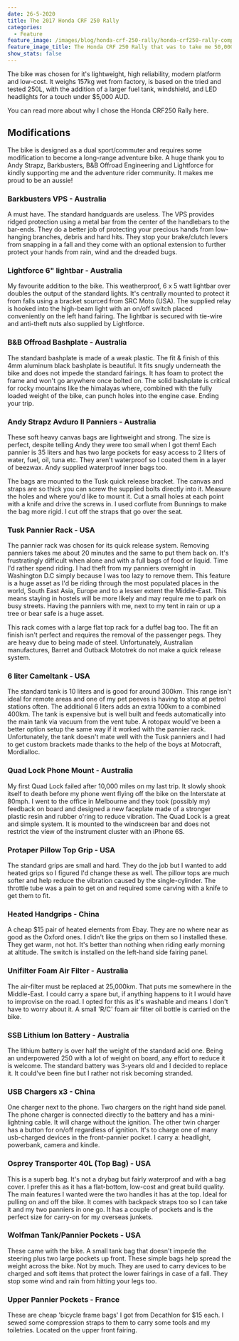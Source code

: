 ```yaml
---
date: 26-5-2020
title: The 2017 Honda CRF 250 Rally
categories:
  - Feature
feature_image: /images/blog/honda-crf-250-rally/honda-crf250-rally-complete.jpg
feature_image_title: The Honda CRF 250 Rally that was to take me 50,000km from Melbourne to London
show_stats: false
---
```

<p>
The bike was chosen for it's lightweight, high reliability, modern platform and low-cost. It weighs 157kg wet from factory, is based on the tried and tested 250L, with the addition of a larger fuel tank, windshield, and LED headlights for a touch under $5,000 AUD.
</p>
<p>
You can read more about why I chose the Honda CRF250 Rally here.
</p>

<h2>Modifications</h2>
The bike is designed as a dual sport/commuter and requires some modification to become a long-range adventure bike. A huge thank you to Andy Strapz, Barkbusters, B&B Offroad Engineering and Lightforce for kindly supporting me and the adventure rider community. It makes me proud to be an aussie! 

<h3>Barkbusters VPS - Australia</h3>
<p>
A must have. The standard handguards are useless. The VPS provides ridged protection using a metal bar from the center of the handlebars to the bar-ends. They do a better job of protecting your precious hands from low-hanging branches, debris and hard hits. They stop your brake/clutch levers from snapping in a fall and they come with an optional extension to further protect your hands from rain, wind and the dreaded bugs.
</p>

<h3>Lightforce 6" lightbar - Australia</h3>
<p>
My favourite addition to the bike. This weatherproof, 6 x 5 watt lightbar over doubles the output of the standard lights. It's centrally mounted to protect it from falls using a bracket sourced from SRC Moto (USA). The supplied relay is hooked into the high-beam light with an on/off switch placed conveniently on the left hand fairing. The lightbar is secured with tie-wire and anti-theft nuts also supplied by Lightforce.
</p>

<h3>B&B Offroad Bashplate - Australia</h3>
<p>
The standard bashplate is made of a weak plastic. The fit & finish of this 4mm aluminum black bashplate is beautiful. It fits snugly underneath the bike and does not impede the standard fairings. It has foam to protect the frame and won't go anywhere once bolted on. The solid bashplate is critical for rocky mountains like the himalayas where, combined with the fully loaded weight of the bike, can punch holes into the engine case. Ending your trip.
</p>

<h3>Andy Strapz Avduro II Panniers - Australia</h3>
<p>
These soft heavy canvas bags are lightweight and strong. The size is perfect, despite telling Andy they were too small when I got them! Each pannier is 35 liters and has two large pockets for easy access to 2 liters of water, fuel, oil, tuna etc. They aren't waterproof so I coated them in a layer of beezwax. Andy supplied waterproof inner bags too.
</p>
<p>
The bags are mounted to the Tusk quick release bracket. The canvas and straps are so thick you can screw the supplied bolts directly into it. Measure the holes and where you'd like to mount it. Cut a small holes at each point with a knife and drive the screws in. I used corflute from Bunnings to make the bag more rigid. I cut off the straps that go over the seat.
</p>

<h3>Tusk Pannier Rack - USA</h3>
<p>
The pannier rack was chosen for its quick release system. Removing panniers takes me about 20 minutes and the same to put them back on. It's frustratingly difficult when alone and with a full bags of food or liquid. Time I'd rather spend riding. I had theft from my panniers overnight in Washington D.C simply because I was too lazy to remove them. This feature is a huge asset as I'd be riding through the most populated places in the world, South East Asia, Europe and to a lesser extent the Middle-East. This means staying in hostels will be more likely and may require me to park on busy streets. Having the panniers with me, next to my tent in rain or up a tree or bear safe is a huge asset.
</p>
<p>
This rack comes with a large flat top rack for a duffel bag too. The fit an finish isn't perfect and requires the removal of the passenger pegs. They are heavy due to being made of steel. Unfortunately, Australian manufactures, Barret and Outback Mototrek do not make a quick release system.
</p>

<h3>6 liter Cameltank - USA</h3>
<p>
The standard tank is 10 liters and is good for around 300km. This range isn't ideal for remote areas and one of my pet peeves is having to stop at petrol stations often. The additional 6 liters adds an extra 100km to a combined 400km. The tank is expensive but is well built and feeds automatically into the main tank via vacuum from the vent tube. A rotopax would've been a better option setup the same way if it worked with the pannier rack. Unfortunately, the tank doesn't mate well with the Tusk panniers and I had to get custom brackets made thanks to the help of the boys at Motocraft, Mordialloc.
</p>

<h3>Quad Lock Phone Mount - Australia</h3>
<p>
My first Quad Lock failed after 10,000 miles on my last trip. It slowly shook itself to death before my phone went flying off the bike on the Interstate at 80mph. I went to the office in Melbourne and they took (possibly my) feedback on board and designed a new faceplate made of a stronger plastic resin and rubber o'ring to reduce vibration. The Quad Lock is a great and simple system. It is mounted to the windscreen bar and does not restrict the view of the instrument cluster with an iPhone 6S.
</p>

<h3>Protaper Pillow Top Grip - USA</h3>
<p>
The standard grips are small and hard. They do the job but I wanted to add heated grips so I figured I'd change these as well. The pillow tops are much softer and help reduce the vibration caused by the single-cylinder. The throttle tube was a pain to get on and required some carving with a knife to get them to fit.
</p>
<h3>Heated Handgrips - China</h3>
<p>
A cheap $15 pair of heated elements from Ebay. They are no where near as good as the Oxford ones. I didn't like the grips on them so I installed these. They get warm, not hot. It's better than nothing when riding early morning at altitude. The switch is installed on the left-hand side fairing panel.
</p>
<h3>Unifilter Foam Air Filter - Australia</h3>
<p>
The air-filter must be replaced at 25,000km. That puts me somewhere in the Middle-East. I could carry a spare but, if anything happens to it I would have to improvise on the road. I opted for this as it's washable and means I don't have to worry about it. A small 'R/C' foam air filter oil bottle is carried on the bike.
</p>
<h3>SSB Lithium Ion Battery - Australia</h3>
<p>
The lithium battery is over half the weight of the standard acid one. Being an underpowered 250 with a lot of weight on board, any effort to reduce it is welcome. The standard battery was 3-years old and I decided to replace it. It could've been fine but I rather not risk becoming stranded. 
</p>
<h3>USB Chargers x3 - China</h3>
<p>
One charger next to the phone. Two chargers on the right hand side panel. The phone charger is connected directly to the battery and has a mini-lightning cable. It will charge without the ignition. The other twin charger has a button for on/off regardless of ignition. It's to charge one of many usb-charged devices in the front-pannier pocket. I carry a: headlight, powerbank, camera and kindle.
</p>
<h3>Osprey Transporter 40L (Top Bag) - USA</h3>
<p>
This is a superb bag. It's not a drybag but fairly waterproof and with a bag cover. I prefer this as it has a flat-bottom, low-cost and great build quality. The main features I wanted were the two handles it has at the top. Ideal for pulling on and off the bike. It comes with backpack straps too so I can take it and my two panniers in one go. It has a couple of pockets and is the perfect size for carry-on for my overseas junkets.
</p>
<h3>Wolfman Tank/Pannier Pockets - USA</h3>
<p>
These came with the bike. A small tank bag that doesn't impede the steering plus two large pockets up front. These simple bags help spread the weight across the bike. Not by much. They are used to carry devices to be charged and soft items that protect the lower fairings in case of a fall. They stop some wind and rain from hitting your legs too.
</p>
<h3>Upper Pannier Pockets - France</h3>
<p>
These are cheap 'bicycle frame bags' I got from Decathlon for $15 each. I sewed some compression straps to them to carry some tools and my toiletries. Located on the upper front fairing.
</p>